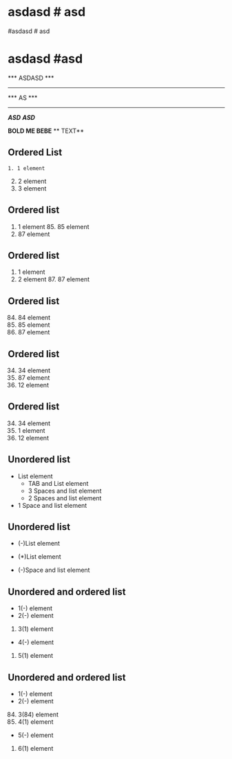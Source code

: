 # asdasd  # asd 
#asdasd  # asd 
# asdasd  #asd 

*** ASDASD ***
***        ***
***  AS  ***
******
***ASD*** ***ASD***

**BOLD ME    BEBE**
** TEXT**

## Ordered List
    1. 1 element
2. 2 element
3. 3 element

## Ordered list
1. 1 element
    85. 85 element
87. 87 element

## Ordered list
1. 1 element
2. 2 element
    87. 87 element

## Ordered list
84. 84 element
85. 85 element
87. 87 element

## Ordered list
34. 34 element
87. 87 element
12. 12 element

## Ordered list
34. 34 element
1. 1 element
12. 12 element

## Unordered list
- List element
    - TAB and List element
   - 3 Spaces and list element
  - 2 Spaces and list element
 - 1 Space and list element

## Unordered list
- (-)List element
* (*)List element
- (-)Space and list element 

## Unordered and ordered list 
- 1(-) element
- 2(-) element
1. 3(1) element
- 4(-) element
1. 5(1) element

## Unordered and ordered list 
- 1(-) element
- 2(-) element
84. 3(84) element
1. 4(1) element
- 5(-) element
1. 6(1) element
